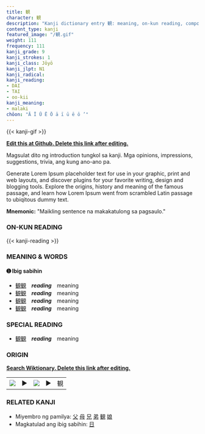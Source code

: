 ```yaml
---
title: 観
character: 観
description: "Kanji dictionary entry 観: meaning, on-kun reading, compounds, origin, related kanji"
content_type: kanji
featured_image: "/観.gif"
weight: 111
frequency: 111
kanji_grade: 9
kanji_strokes: 1
kanji_class: Jōyō
kanji_jlpt: N1
kanji_radical: 
kanji_reading: 
- DAI
- TAI
- oo-kii
kanji_meaning:
- malaki
chōon: "Ā Ī Ū Ē Ō ā ī ū ē ō ’"
---
```

[//]: # (Don't edit the line below. Kanji animated GIF code is automatically generated.)
{{< kanji-gif >}}

[//]: # (Edit below this line.)

**[Edit this at Github. Delete this link after editing.](https://github.com/tim0g/tim/tree/main/content/kanji/観/index.md)**

Magsulat dito ng introduction tungkol sa kanji. Mga opinions, impressions, suggestions, trivia, ang kung ano-ano pa.

Generate Lorem Ipsum placeholder text for use in your graphic, print and web layouts, and discover plugins for your favorite writing, design and blogging tools. Explore the origins, history and meaning of the famous passage, and learn how Lorem Ipsum went from scrambled Latin passage to ubiqitous dummy text.
 
**Mnemonic:** "Maikling sentence na makakatulong sa pagsaulo."

### ON-KUN READING

[//]: # (Don't edit the line below. ON-KUN READING code is automatically generated.)
{{< kanji-reading >}}

### MEANING & WORDS

#### ➊ **Ibig sabihin**
  - [観](../観)[観](../観)　***reading***　meaning
  - [観](../観)[観](../観)　***reading***　meaning
  - [観](../観)[観](../観)　***reading***　meaning
  - [観](../観)[観](../観)　***reading***　meaning

### SPECIAL READING
  - [観](../観)[観](../観)　***reading***　meaning

### ORIGIN

**[Search Wiktionary. Delete this link after editing.](https://wiktionary.org/wiki/観)**
<table class="kanji-table"><tr><td>
<img src="60px-観-bronze.svg.png">
</td><td>▶</td><td>
<img src="60px-観-oracle.svg.png">
</td><td>▶</td>
<td class="kanji-origin">観</td>
</tr></table>

### RELATED KANJI
- Miyembro ng pamilya: [父](../父) [母](../母) [兄](../兄) [弟](../弟) [観](../観) [娘](../娘)
- Magkatulad ang ibig sabihin: [日](../日)

